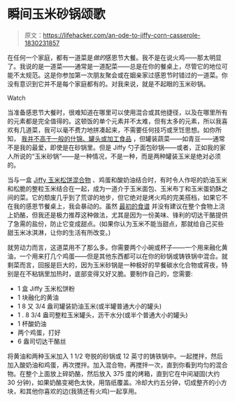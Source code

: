 # 瞬间玉米砂锅颂歌

> 原文：<https://lifehacker.com/an-ode-to-jiffy-corn-casserole-1830231857>

在任何一个家庭，都有一道菜是*做的*感恩节大餐。我不是在说火鸡——那太明显了。我说的是一道菜——通常是一道配菜——总是在你的餐桌上，尽管它的地位可能不太规范。这是你参加第一次朋友聚会或在姻亲家过感恩节时错过的一道菜。你没有意识到它并不是每个家庭都有的。对我来说，就是不起眼的玉米砂锅。

Watch

当准备感恩节大餐时，很难知道在哪里可以使用混合或其他捷径，以及在哪里所有的元素都是完全值得的。这顿饭的单个元素并不太难，但有太多的元素，所以我喜欢有几道菜，我可以毫不费力地拼凑起来，不需要任何技巧或烹饪思想。如你所知， [我并不高于一般的什锦、罐头或加工食品](https://skillet.lifehacker.com/make-this-popular-pot-roast-in-your-instant-pot-1829312903) ，但罐装蔬菜——如青豆——通常不是我的最爱，即使是在砂锅里。但是 Jiffy 勺子面包砂锅——或者，正如我的家人所说的“玉米砂锅”——是一种情况，不是一种，而是两种罐装玉米是绝对必须的。

当与一盒 [Jiffy 玉米松饼混合物](https://lifehacker.com/every-little-box-of-jiffy-mix-baked-and-tasted-1794465191) 、鸡蛋和酸奶油结合时，有时令人作呕的奶油玉米和松脆的整粒玉米结合在一起，成为一道介于玉米面包、玉米布丁和玉米蛋奶酥之间的菜。它的颓废几乎到了荒谬的地步，但它绝对是烤火鸡的完美搭档，如果它不在我的感恩节餐桌上，我会暴动的。虽然 [最初的食谱](https://site.jiffymix.com/spoon-bread-casserole/) 并没有建议在整个食物上浇上奶酪，但我还是极力推荐这种做法，尤其是因为一份美味、锋利的切达干酪提供了急需的盐份，防止它变成甜点。(如果你认为玉米不能当甜点，那就给自己买些甜玉米冰淇淋，让你的生活有所改变。)

就劳动力而言，这道菜用不了那么多。你需要两个小碗或杯子——一个用来融化黄油，一个用来打几个鸡蛋——但是其他东西都可以在你的砂锅或铸铁锅中混合。就剩菜而言，回报是巨大的，因为玉米砂锅是一种极好的早餐碳水化合物或宵夜，特别是在不粘锅里加热时，底部变得又好又脆。要制作自己的，您需要:

*   1 盒 Jiffy 玉米松饼粉
*   1 块融化的黄油
*   1 8 又 3/4 盎司罐装奶油玉米(或半罐普通大小的罐头)
*   1 . 8 3/4 盎司整粒玉米罐头，沥干水分(或半个普通大小的罐头)
*   1 杯酸奶油
*   两个鸡蛋，打好
*   6 盎司切达干酪丝

将黄油和两种玉米加入 1 1/2 夸脱的砂锅或 12 英寸的铸铁锅中。一起搅拌，然后加入酸奶油和鸡蛋，再次搅拌。加入混合物，再搅拌一次，直到你看到均匀的混合物。在整个上面放上碎奶酪，然后放入 375 度的烤箱，直到它在中间凝固(大约 30 分钟)，如果奶酪变褐色太快，用箔纸覆盖。冷却大约五分钟，切成整齐的小方块，和其他你喜欢的边(我猜还有火鸡)一起享用。